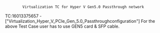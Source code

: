 			Virtualization TC for Hyper V Gen5.0 Passthrough network

TC:16013375657 - ["Virtualization_Hyper_V_PCIe_Gen_5.0_Passthroughconfiguration"]
For the above Test Case user has to use GEN5 card & SFP 
cable. 
